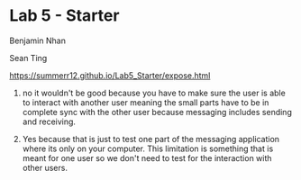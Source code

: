 # Lab 5 - Starter
Benjamin Nhan

Sean Ting

https://summerr12.github.io/Lab5_Starter/expose.html

1) no it wouldn't be good because you have to make sure the user is able to interact with another user meaning the small parts have to be in complete sync with the other user because messaging includes sending and receiving.
   
2) Yes because that is just to test one part of the messaging application where its only on your computer. This limitation is something that is meant for one user so we don't need to test for the interaction with other users.